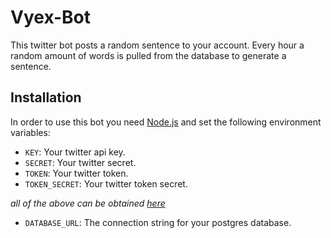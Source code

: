 # Vyex-Bot

This twitter bot posts a random sentence to your account. 
Every hour a random amount of words is pulled from the database 
to generate a sentence.


## Installation

In order  to use this bot you need [Node.js](https://nodejs.org/es/download/current/) and set the following environment variables:

* `KEY`: Your twitter api key. 
* `SECRET`: Your twitter secret.
* `TOKEN`: Your twitter token.
* `TOKEN_SECRET`: Your twitter token secret.

*all of the above can be obtained [here](https://developer.twitter.com/apps)*

* `DATABASE_URL`: The connection string for your postgres database.